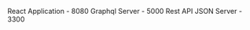 React Application               - 8080
Graphql Server                  - 5000
Rest API JSON Server            - 3300